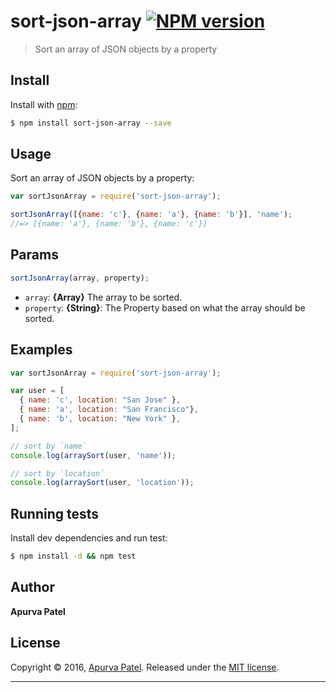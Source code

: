 # sort-json-array [![NPM version](https://img.shields.io/npm/v/sort-json-array.svg?style=flat)](https://www.npmjs.com/package/sort-json-array)

>  Sort an array of JSON objects by a property

## Install

Install with [npm](https://www.npmjs.com/):

```sh
$ npm install sort-json-array --save
```

## Usage

Sort an array of JSON objects by a property:

```js
var sortJsonArray = require('sort-json-array');

sortJsonArray([{name: 'c'}, {name: 'a'}, {name: 'b'}], 'name');
//=> [{name: 'a'}, {name: 'b'}, {name: 'c'}]
```

## Params

```js
sortJsonArray(array, property);
```

* `array`: **{Array}** The array to be sorted.
* `property`: **{String}**: The Property based on what the array should be sorted.

## Examples

```js
var sortJsonArray = require('sort-json-array');

var user = [
  { name: 'c', location: "San Jose" },
  { name: 'a', location: "San Francisco"},
  { name: 'b', location: "New York" },
];

// sort by `name`
console.log(arraySort(user, 'name'));

// sort by `location`
console.log(arraySort(user, 'location'));
```

## Running tests

Install dev dependencies and run test:

```sh
$ npm install -d && npm test
```

## Author

**Apurva Patel**

## License

Copyright © 2016, [Apurva Patel](https://github.com/apurvapatel141092).
Released under the [MIT license](https://github.com/apurvapatel141092/sort-json-array/blob/master/LICENSE).

***
